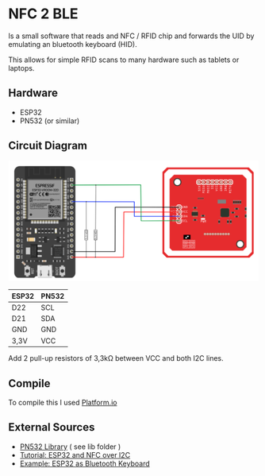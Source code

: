 # NFC 2 BLE
Is a small software that reads and NFC / RFID chip and forwards the UID by emulating an bluetooth keyboard (HID).

This allows for simple RFID scans to many hardware such as tablets or laptops.

## Hardware
- ESP32
- PN532 (or similar)

## Circuit Diagram
![circuit diagram](circuit_diagram.png "circuit diagram")

| ESP32 | PN532 |
|-------|-------|
| D22   | SCL   |
| D21   | SDA   |
| GND   | GND   |
| 3,3V  | VCC   |

Add 2 pull-up resistors of 3,3kΩ between VCC and both I2C lines.

## Compile
To compile this I used [Platform.io](https://platformio.org/)


## External Sources
 - [PN532 Library](https://github.com/elechouse/PN532) ( see lib folder )
 - [Tutorial: ESP32 and NFC over I2C ](
https://warlord0blog.wordpress.com/2021/10/09/esp32-and-nfc-over-i2c/)
 - [Example: ESP32 as Bluetooth Keyboard](https://gist.github.com/manuelbl/66f059effc8a7be148adb1f104666467)